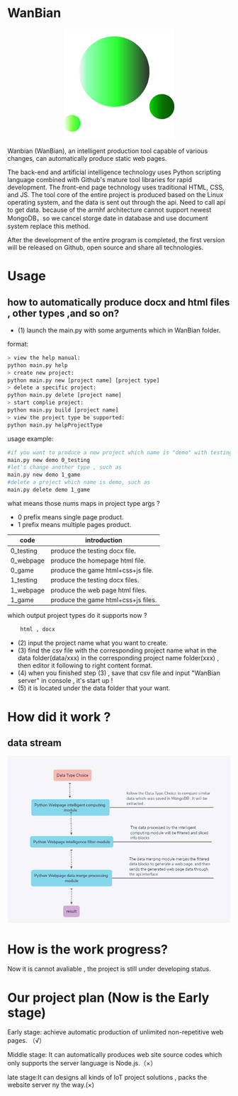 ﻿# WanBian

<p align="center"><img src="assets/images/logo.png" style="width:250px;" /></p>

Wanbian (WanBian), an intelligent production tool capable of various changes, can automatically produce static web pages.

The back-end and artificial intelligence technology uses Python scripting language combined with Github's mature tool libraries for rapid development. The front-end page technology uses traditional HTML, CSS, and JS. The tool core of the entire project is produced based on the Linux operating system, and the data is sent out through the api. Need to call api to get data.
because of the armhf architecture cannot support newest MongoDB，so we cancel storge date in database and use document system replace this method.

After the development of the entire program is completed, the first version will be released on Github, open source and share all technologies.

# Usage
## how to automatically produce docx and html files , other types ,and so on? 
- (1) launch the main.py with some arguments which in WanBian folder.

format:
```bash
> view the help manual:
python main.py help
> create new project:
python main.py new [project name] [project type]
> delete a specific project:
python main.py delete [project name]
> start complie project:
python main.py build [project name]
> view the project type be supported:
python main.py helpProjectType
```

usage example:
```bash
#if you want to produce a new project which name is "demo" with testing type , then input as below format.
main.py new demo 0_testing
#let's change another type , such as 
main.py new demo 1_game
#delete a project which name is demo, such as 
main.py delete demo 1_game
```

what means those nums maps in project type args ?
- 0 prefix means single page product.
- 1 prefix means multiple pages product.

|code|introduction|
|----|----|
|0_testing|produce the testing docx file.|
|0_webpage|produce the homepage html file.|
|0_game|produce the game html+css+js file.|
|1_testing|produce the testing docx files.|
|1_webpage|produce the web page html files.|
|1_game|produce the game html+css+js files.|

which output project types do it supports now ?
```bash
    html , docx   
```


- (2) input the project name what you want to create.
- (3) find the csv file with the corresponding project name what in the data folder(data/xxx) in the corresponding project name folder(xxx) , then editor it following to right content format.
- (4) when you finished step (3) , save that csv file and input "WanBian server" in console , it's start up !
- (5) it is located under the data folder that your want.

# How did it work ?

## data stream
![DataStream](assets/images/DataStream_en.png)

# How is the work progress?
Now it is cannot avaliable , the project is still under developing status. 

# Our project plan (Now is the Early stage)
Early stage: achieve automatic production of unlimited non-repetitive web pages. （√）

Middle stage: It can automatically produces web site source codes which only supports the server language is Node.js.（×）

late stage:It can designs all kinds of IoT project solutions , packs the website server ny the way.(×)
